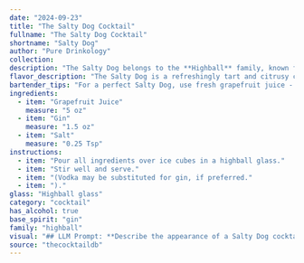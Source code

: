 ```yaml
---
date: "2024-09-23"
title: "The Salty Dog Cocktail"
fullname: "The Salty Dog Cocktail"
shortname: "Salty Dog"
author: "Pure Drinkology"
collection:
description: "The Salty Dog belongs to the **Highball** family, known for their tall, refreshing nature.  It hails from the 1930s, likely originating in the United States, where gin was gaining popularity and grapefruit juice was a newly-fashionable ingredient.  The salt rim, a touch of sophistication, elevates the classic citrus-gin combination. "
flavor_description: "The Salty Dog is a refreshingly tart and citrusy cocktail.  The grapefruit juice dominates, offering a bright, slightly bitter punch, balanced by the juniper notes and dryness of the gin. A subtle salty rim adds a savory complexity, enhancing the overall flavor and leaving a lingering, slightly saline finish. "
bartender_tips: "For a perfect Salty Dog, use fresh grapefruit juice - the tartness is key. A good quality gin is essential.  Rim the glass with coarse salt *before* adding ice, to prevent it from dissolving.  Shake the gin and juice with ice, then strain into the glass, ensuring the rim is salted.  Garnish with a grapefruit wedge for an extra burst of flavor. "
ingredients:
  - item: "Grapefruit Juice"
    measure: "5 oz"
  - item: "Gin"
    measure: "1.5 oz"
  - item: "Salt"
    measure: "0.25 Tsp"
instructions:
  - item: "Pour all ingredients over ice cubes in a highball glass."
  - item: "Stir well and serve."
  - item: "(Vodka may be substituted for gin, if preferred."
  - item: ")."
glass: "Highball glass"
category: "cocktail"
has_alcohol: true
base_spirit: "gin"
family: "highball"
visual: "## LLM Prompt: **Describe the appearance of a Salty Dog cocktail, focusing on its color, clarity, and any garnishes.** **Consider these factors:*** **Grapefruit juice:** This is the dominant flavor and color of the drink.  Is the juice fresh-squeezed, giving it a vibrant, slightly cloudy appearance, or is it commercially bottled, resulting in a more clear hue?* **Gin:** Gin is clear and colorless, so its effect on the drink's appearance is minimal. * **Salt:**  Salt is not visible in the drink, but it adds a subtle rim of salt on the glass, which should be mentioned.* **Garnish:**  A traditional garnish for a Salty Dog is a grapefruit slice or wedge. Describe its color and how it interacts with the drink's color. **Example output:**The Salty Dog is a vibrant, refreshing drink with a bright pink hue. The grapefruit juice, depending on its source, may appear slightly cloudy or perfectly clear. A thin rim of salt on the glass adds a touch of texture and complements the citrusy flavors. The drink is often garnished with a fresh grapefruit slice, its pink flesh contrasting beautifully with the bright liquid. "
source: "thecocktaildb"
---
```



